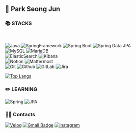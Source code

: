 <h2>👋 Park Seong Jun</h2>

<!-- ![psj98's github stats](https://github-readme-stats.vercel.app/api?username=psj98&show_icons=true&theme=radical) 
[![Solved.ac프로필](http://mazassumnida.wtf/api/generate_badge?boj=park98sj)](https://solved.ac/park98sj) -->
<!-- [![Solved.ac프로필](http://mazassumnida.wtf/api/mini/generate_badge?boj=park98sj)](https://solved.ac/park98sj) -->

### 📚 STACKS

<br>

<!-- ![Python](https://img.shields.io/badge/Python-3776AB?style=for-the-badge&logo=Python&logoColor=white)
<br> -->
![Java](https://img.shields.io/badge/java-007396?style=for-the-badge&logo=openjdk&logoColor=white)
![SpringFramework](https://img.shields.io/badge/spring-6DB33F?style=for-the-badge&logo=spring&logoColor=white)
![Spring Boot](https://img.shields.io/badge/Spring%20Boot-6DB33F.svg?&style=for-the-badge&logo=Spring%20Boot&logoColor=white)
![Spring Data JPA](https://img.shields.io/badge/jpa-59666C.svg?&style=for-the-badge&logo=hibernate&logoColor=white)
<br>
![MySQL](https://img.shields.io/badge/mysql-4479A1?style=for-the-badge&logo=mysql&logoColor=white)
![MariaDB](https://img.shields.io/badge/mariaDB-003545?style=for-the-badge&logo=mariadb&logoColor=white)
<br>
![ElasticSearch](https://img.shields.io/badge/elasticsearch-005571?style=for-the-badge&logo=elasticsearch&logoColor=white)
![Kibana](https://img.shields.io/badge/kibana-005571?style=for-the-badge&logo=kibana&logoColor=white)
<br>
![Notion](https://img.shields.io/badge/Notion-000000.svg?&style=for-the-badge&logo=Notion&logoColor=로고색상)
![Mattermost](https://img.shields.io/badge/Mattermost-0058CC.svg?&style=for-the-badge&logo=Mattermost&logoColor=로고색상)
<br>
![Git](https://img.shields.io/badge/Git-F05032.svg?&style=for-the-badge&logo=Git&logoColor=white)
![Github](https://img.shields.io/badge/Github-181717.svg?&style=for-the-badge&logo=Github&logoColor=white)
![GitLab](https://img.shields.io/badge/Gitlab-FC6D26.svg?&style=for-the-badge&logo=Gitlab&logoColor=#FC6D26)
![Jira](https://img.shields.io/badge/Jira-0052CC.svg?&style=for-the-badge&logo=Jira&logoColor=Blue)
<!-- <br>
![React](https://img.shields.io/badge/react-61DAFB?style=for-the-badge&logo=react&logoColor=white)
![css3](https://img.shields.io/badge/css3-1572B6?style=for-the-badge&logo=css3&logoColor=white)
![Bootstrap](https://img.shields.io/badge/bootstrap-7952B3?style=for-the-badge&logo=bootstrap&logoColor=white)
![tailwindcss](https://img.shields.io/badge/tailwindcss-06B6D4?style=for-the-badge&logo=tailwindcss&logoColor=white) -->

<!-- **Front-End**

<!-- **ETC**
![C++](https://img.shields.io/badge/C++-00599C?style=for-the-badge&logo=Cplusplus&logoColor=white)

<!-- ![Unreal_Engine](https://img.shields.io/badge/Unreal_Engine-0E1128?style=for-the-badge&logo=UnrealEngine&logoColor=white) -->

<!-- ![Docker](https://img.shields.io/badge/docker-2496ED?style=for-the-badge&logo=docker&logoColor=white) -->


[![Top Langs](https://github-readme-stats.vercel.app/api/top-langs/?username=psj98&layout=compact&theme=dracula)](https://github.com/psj98)

<h3>✏️ LEARNING</h3>

![Spring](https://img.shields.io/badge/spring-6DB33F?style=for-the-badge&logo=spring&logoColor=white)
![JPA](https://img.shields.io/badge/jpa-59666C.svg?&style=for-the-badge&logo=hibernate&logoColor=white)


<h3>👨‍💻 Contacts</h3>

[![Velog](https://img.shields.io/badge/Velog-20C997?style=flat-square&logo=Velog&logoColor=white&link=https://velog.io/@park98sj)](https://velog.io/@park98sj)
[![Gmail Badge](https://img.shields.io/badge/Gmail-d14836?style=flat-square&logo=Gmail&logoColor=white&link=mailto:park98sj@gmail.com)](mailto:park98sj@gmail.com)
[![Instagram](https://img.shields.io/badge/Instagram-E4405F?style=flat-square&logo=Instagram&logoColor=white&link=https://www.instagram.com/_5eongjun_/)](https://www.instagram.com/_5eongjun_/)
